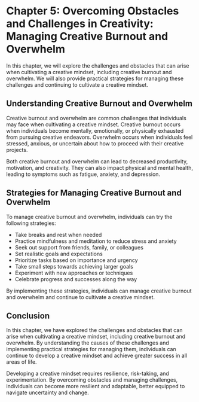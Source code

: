 Chapter 5: Overcoming Obstacles and Challenges in Creativity: Managing Creative Burnout and Overwhelm
=====================================================================================================

In this chapter, we will explore the challenges and obstacles that can arise when cultivating a creative mindset, including creative burnout and overwhelm. We will also provide practical strategies for managing these challenges and continuing to cultivate a creative mindset.

Understanding Creative Burnout and Overwhelm
--------------------------------------------

Creative burnout and overwhelm are common challenges that individuals may face when cultivating a creative mindset. Creative burnout occurs when individuals become mentally, emotionally, or physically exhausted from pursuing creative endeavors. Overwhelm occurs when individuals feel stressed, anxious, or uncertain about how to proceed with their creative projects.

Both creative burnout and overwhelm can lead to decreased productivity, motivation, and creativity. They can also impact physical and mental health, leading to symptoms such as fatigue, anxiety, and depression.

Strategies for Managing Creative Burnout and Overwhelm
------------------------------------------------------

To manage creative burnout and overwhelm, individuals can try the following strategies:

* Take breaks and rest when needed
* Practice mindfulness and meditation to reduce stress and anxiety
* Seek out support from friends, family, or colleagues
* Set realistic goals and expectations
* Prioritize tasks based on importance and urgency
* Take small steps towards achieving larger goals
* Experiment with new approaches or techniques
* Celebrate progress and successes along the way

By implementing these strategies, individuals can manage creative burnout and overwhelm and continue to cultivate a creative mindset.

Conclusion
----------

In this chapter, we have explored the challenges and obstacles that can arise when cultivating a creative mindset, including creative burnout and overwhelm. By understanding the causes of these challenges and implementing practical strategies for managing them, individuals can continue to develop a creative mindset and achieve greater success in all areas of life.

Developing a creative mindset requires resilience, risk-taking, and experimentation. By overcoming obstacles and managing challenges, individuals can become more resilient and adaptable, better equipped to navigate uncertainty and change.
